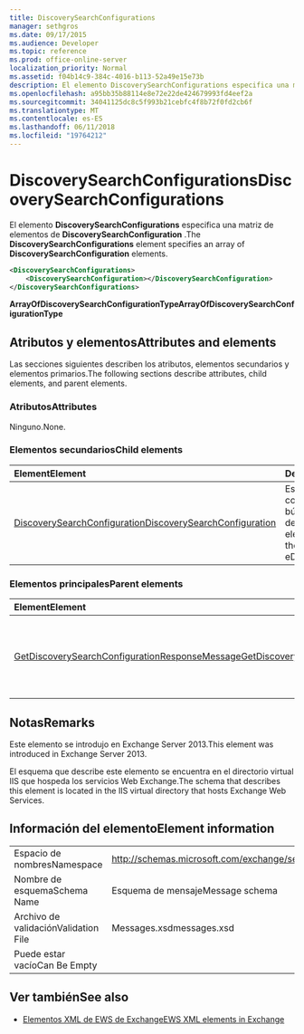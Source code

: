 ```yaml
---
title: DiscoverySearchConfigurations
manager: sethgros
ms.date: 09/17/2015
ms.audience: Developer
ms.topic: reference
ms.prod: office-online-server
localization_priority: Normal
ms.assetid: f04b14c9-384c-4016-b113-52a49e15e73b
description: El elemento DiscoverySearchConfigurations especifica una matriz de elementos de DiscoverySearchConfiguration.
ms.openlocfilehash: a95bb35b88114e8e72e22de424679993fd4eef2a
ms.sourcegitcommit: 34041125dc8c5f993b21cebfc4f8b72f0fd2cb6f
ms.translationtype: MT
ms.contentlocale: es-ES
ms.lasthandoff: 06/11/2018
ms.locfileid: "19764212"
---
```

# <a name="discoverysearchconfigurations"></a><span data-ttu-id="2b4d5-103">DiscoverySearchConfigurations</span><span class="sxs-lookup"><span data-stu-id="2b4d5-103">DiscoverySearchConfigurations</span></span>

<span data-ttu-id="2b4d5-104">El elemento **DiscoverySearchConfigurations** especifica una matriz de elementos de **DiscoverySearchConfiguration** .</span><span class="sxs-lookup"><span data-stu-id="2b4d5-104">The **DiscoverySearchConfigurations** element specifies an array of **DiscoverySearchConfiguration** elements.</span></span> 
  
```XML
<DiscoverySearchConfigurations>
    <DiscoverySearchConfiguration></DiscoverySearchConfiguration>
</DiscoverySearchConfigurations>
```

 <span data-ttu-id="2b4d5-105">**ArrayOfDiscoverySearchConfigurationType**</span><span class="sxs-lookup"><span data-stu-id="2b4d5-105">**ArrayOfDiscoverySearchConfigurationType**</span></span>
## <a name="attributes-and-elements"></a><span data-ttu-id="2b4d5-106">Atributos y elementos</span><span class="sxs-lookup"><span data-stu-id="2b4d5-106">Attributes and elements</span></span>

<span data-ttu-id="2b4d5-107">Las secciones siguientes describen los atributos, elementos secundarios y elementos primarios.</span><span class="sxs-lookup"><span data-stu-id="2b4d5-107">The following sections describe attributes, child elements, and parent elements.</span></span>
  
### <a name="attributes"></a><span data-ttu-id="2b4d5-108">Atributos</span><span class="sxs-lookup"><span data-stu-id="2b4d5-108">Attributes</span></span>

<span data-ttu-id="2b4d5-109">Ninguno.</span><span class="sxs-lookup"><span data-stu-id="2b4d5-109">None.</span></span>
  
### <a name="child-elements"></a><span data-ttu-id="2b4d5-110">Elementos secundarios</span><span class="sxs-lookup"><span data-stu-id="2b4d5-110">Child elements</span></span>

|<span data-ttu-id="2b4d5-111">**Element**</span><span class="sxs-lookup"><span data-stu-id="2b4d5-111">**Element**</span></span>|<span data-ttu-id="2b4d5-112">**Descripción**</span><span class="sxs-lookup"><span data-stu-id="2b4d5-112">**Description**</span></span>|
|:-----|:-----|
|[<span data-ttu-id="2b4d5-113">DiscoverySearchConfiguration</span><span class="sxs-lookup"><span data-stu-id="2b4d5-113">DiscoverySearchConfiguration</span></span>](discoverysearchconfiguration.md) <br/> |<span data-ttu-id="2b4d5-114">Especifica la configuración para la búsqueda de exhibición de documentos electrónicos.</span><span class="sxs-lookup"><span data-stu-id="2b4d5-114">Specifies the configuration for eDiscovery search.</span></span>  <br/> |
   
### <a name="parent-elements"></a><span data-ttu-id="2b4d5-115">Elementos principales</span><span class="sxs-lookup"><span data-stu-id="2b4d5-115">Parent elements</span></span>

|<span data-ttu-id="2b4d5-116">**Element**</span><span class="sxs-lookup"><span data-stu-id="2b4d5-116">**Element**</span></span>|<span data-ttu-id="2b4d5-117">**Descripción**</span><span class="sxs-lookup"><span data-stu-id="2b4d5-117">**Description**</span></span>|
|:-----|:-----|
|[<span data-ttu-id="2b4d5-118">GetDiscoverySearchConfigurationResponseMessage</span><span class="sxs-lookup"><span data-stu-id="2b4d5-118">GetDiscoverySearchConfigurationResponseMessage</span></span>](getdiscoverysearchconfigurationresponsemessage.md) <br/> |<span data-ttu-id="2b4d5-119">Especifica el mensaje de respuesta de una solicitud de **GetDiscoverySearchConfiguration** .</span><span class="sxs-lookup"><span data-stu-id="2b4d5-119">Specifies the response message for a **GetDiscoverySearchConfiguration** request.</span></span>  <br/> |
   
## <a name="remarks"></a><span data-ttu-id="2b4d5-120">Notas</span><span class="sxs-lookup"><span data-stu-id="2b4d5-120">Remarks</span></span>

<span data-ttu-id="2b4d5-121">Este elemento se introdujo en Exchange Server 2013.</span><span class="sxs-lookup"><span data-stu-id="2b4d5-121">This element was introduced in Exchange Server 2013.</span></span>
  
<span data-ttu-id="2b4d5-122">El esquema que describe este elemento se encuentra en el directorio virtual IIS que hospeda los servicios Web Exchange.</span><span class="sxs-lookup"><span data-stu-id="2b4d5-122">The schema that describes this element is located in the IIS virtual directory that hosts Exchange Web Services.</span></span>
  
## <a name="element-information"></a><span data-ttu-id="2b4d5-123">Información del elemento</span><span class="sxs-lookup"><span data-stu-id="2b4d5-123">Element information</span></span>

|||
|:-----|:-----|
|<span data-ttu-id="2b4d5-124">Espacio de nombres</span><span class="sxs-lookup"><span data-stu-id="2b4d5-124">Namespace</span></span>  <br/> |http://schemas.microsoft.com/exchange/services/2006/messages  <br/> |
|<span data-ttu-id="2b4d5-125">Nombre de esquema</span><span class="sxs-lookup"><span data-stu-id="2b4d5-125">Schema Name</span></span>  <br/> |<span data-ttu-id="2b4d5-126">Esquema de mensaje</span><span class="sxs-lookup"><span data-stu-id="2b4d5-126">Message schema</span></span>  <br/> |
|<span data-ttu-id="2b4d5-127">Archivo de validación</span><span class="sxs-lookup"><span data-stu-id="2b4d5-127">Validation File</span></span>  <br/> |<span data-ttu-id="2b4d5-128">Messages.xsd</span><span class="sxs-lookup"><span data-stu-id="2b4d5-128">messages.xsd</span></span>  <br/> |
|<span data-ttu-id="2b4d5-129">Puede estar vacío</span><span class="sxs-lookup"><span data-stu-id="2b4d5-129">Can Be Empty</span></span>  <br/> ||
   
## <a name="see-also"></a><span data-ttu-id="2b4d5-130">Ver también</span><span class="sxs-lookup"><span data-stu-id="2b4d5-130">See also</span></span>

- [<span data-ttu-id="2b4d5-131">Elementos XML de EWS de Exchange</span><span class="sxs-lookup"><span data-stu-id="2b4d5-131">EWS XML elements in Exchange</span></span>](ews-xml-elements-in-exchange.md)

